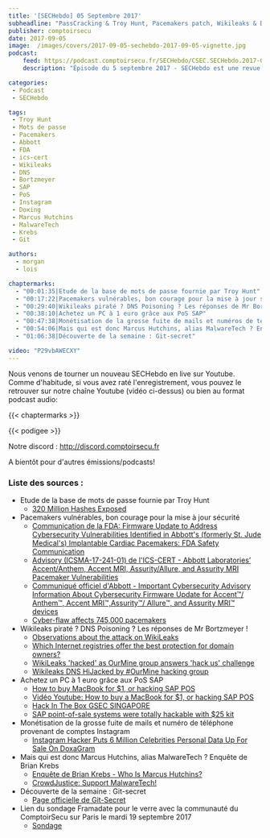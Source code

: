 ```yaml
---
title: '[SECHebdo] 05 Septembre 2017'
subheadline: "PassCracking & Troy Hunt, Pacemakers patch, Wikileaks & DNS, SAP POS & PC à 1€, Doxagram, MalwareTech, Git-Secret, etc."
publisher: comptoirsecu
date: 2017-09-05
image:  /images/covers/2017-09-05-sechebdo-2017-09-05-vignette.jpg
podcast:
    feed: https://podcast.comptoirsecu.fr/SECHebdo/CSEC.SECHebdo.2017-09-05.mp3
    description: "Épisode du 5 septembre 2017 - SECHebdo est une revue de l'actualité cybersécurité réalisé en live sur Youtube, généralement le mardi soir."

categories:
 - Podcast
 - SECHebdo

tags:
 - Troy Hunt
 - Mots de passe
 - Pacemakers
 - Abbott
 - FDA
 - ics-cert
 - Wikileaks
 - DNS
 - Bortzmeyer
 - SAP
 - PoS
 - Instagram
 - Doxing
 - Marcus Hutchins
 - MalwareTech
 - Krebs
 - Git

authors:
  - morgan
  - lois

chaptermarks:
  - "00:01:35|Etude de la base de mots de passe fournie par Troy Hunt"
  - "00:17:22|Pacemakers vulnérables, bon courage pour la mise à jour sécurité"
  - "00:29:40|Wikileaks piraté ? DNS Poisoning ? Les réponses de Mr Bortzmeyer !"
  - "00:38:10|Achetez un PC à 1 euro grâce aux PoS SAP"
  - "00:47:38|Monétisation de la grosse fuite de mails et numéros de téléphone provenant de comptes Instagram"
  - "00:54:06|Mais qui est donc Marcus Hutchins, alias MalwareTech ? Enquête de Brian Krebs"
  - "01:06:38|Découverte de la semaine : Git-secret"

video: "P29vbAWECXY"
---
```


Nous venons de tourner un nouveau SECHebdo en live sur Youtube. Comme d'habitude, si vous avez raté l'enregistrement, vous pouvez le retrouver sur notre chaîne Youtube (vidéo ci-dessus) ou bien au format podcast audio:

{{< chaptermarks >}}

{{< podigee >}}

Notre discord : <http://discord.comptoirsecu.fr>

A bientôt pour d'autres émissions/podcasts!

### Liste des sources :

* Etude de la base de mots de passe fournie par Troy Hunt
    * [320 Million Hashes Exposed](https://cynosureprime.blogspot.fr/2017/08/320-million-hashes-exposed.html)
* Pacemakers vulnérables, bon courage pour la mise à jour sécurité
    * [Communication de la FDA: Firmware Update to Address Cybersecurity Vulnerabilities Identified in Abbott's (formerly St. Jude Medical's) Implantable Cardiac Pacemakers: FDA Safety Communication](https://www.fda.gov/MedicalDevices/Safety/AlertsandNotices/ucm573669.htm)
    * [Advisory (ICSMA-17-241-01) de l'ICS-CERT - Abbott Laboratories’ Accent/Anthem, Accent MRI, Assurity/Allure, and Assurity MRI Pacemaker Vulnerabilities](https://ics-cert.us-cert.gov/advisories/ICSMA-17-241-01)
    * [Communiqué officiel d'Abbott - Important Cybersecurity Advisory Information About Cybersecurity Firmware Update for Accent™/ Anthem™, Accent MRI™,Assurity™/ Allure™, and Assurity MRI™ devices](https://www.sjm.com/~/media/galaxy/hcp/resources-reimbursement/technical-resources/product-adviseries-archive/cybersecurity-pacemaker-firmware/pacemaker-firmware-update-doctor-letter-aug2017-us.pdf?la)
    * [Cyber-flaw affects 745,000 pacemakers](http://www.bbc.com/news/technology-41099867)
* Wikileaks piraté ? DNS Poisoning ? Les réponses de Mr Bortzmeyer !
    * [Observations about the attack on WikiLeaks](http://www.bortzmeyer.org/observations-wikileaks.html)
    * [Which Internet registries offer the best protection for domain owners?](https://www.eff.org/files/2017/08/02/domain_registry_whitepaper.pdf)
    * [WikiLeaks 'hacked' as OurMine group answers 'hack us' challenge](https://www.theguardian.com/technology/2017/aug/31/wikileaks-hacked-ourmine-group-julian-assange-dns-attack)
    * [Wikileaks DNS HiJacked by #OurMine hacking group](https://www.reddit.com/r/conspiracy/comments/6x4hpr/wikileaks_dns_hijacked_by_ourmine_hacking_group/)
* Achetez un PC à 1 euro grâce aux PoS SAP
    * [How to buy MacBook for $1, or hacking SAP POS](https://erpscan.com/research/hacking-sap-pos/)
    * [Vidéo Youtube: How to buy a MacBook for $1, or hacking SAP POS](https://www.youtube.com/watch?v=kP1xHUBnAEs)
    * [Hack In The Box GSEC SINGAPORE](https://gsec.hitb.org/sg2017/)
    * [SAP point-of-sale systems were totally hackable with $25 kit](https://www.theregister.co.uk/2017/08/29/sap_pos_vulnerability/)
* Monétisation de la grosse fuite de mails et numéro de téléphone provenant de comptes Instagram
    * [Instagram Hacker Puts 6 Million Celebrities Personal Data Up For Sale On DoxaGram](https://thehackernews.com/2017/09/instagram-hack-doxagram.html)
* Mais qui est donc Marcus Hutchins, alias MalwareTech ? Enquête de Brian Krebs
    * [Enquête de Brian Krebs - Who Is Marcus Hutchins?](https://krebsonsecurity.com/2017/09/who-is-marcus-hutchins/)
    * [CrowdJustice: Support MalwareTech!](https://www.crowdjustice.com/case/malwaretech/)
* Découverte de la semaine : Git-secret
    * [Page officielle de Git-Secret](http://git-secret.io/)
* Lien du sondage Framadate pour le verre avec la communauté du ComptoirSecu sur Paris le mardi 19 septembre 2017
    *  [Sondage](https://framadate.org/comptoirsecu)
